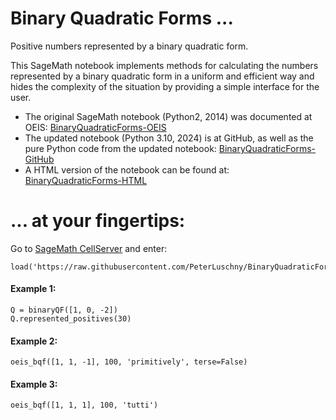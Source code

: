 # Binary Quadratic Forms ...
 
Positive numbers represented by a binary quadratic form.

This SageMath notebook implements methods for calculating the numbers represented by a binary quadratic form in a uniform and efficient way and hides the complexity of the situation by providing a simple interface for the user.


* The original SageMath notebook (Python2, 2014) was documented at OEIS: [BinaryQuadraticForms-OEIS](https://oeis.org/wiki/User:Peter_Luschny/BinaryQuadraticForms)
* The updated notebook (Python 3.10, 2024) is at GitHub, as well as the pure Python code from the updated notebook: [BinaryQuadraticForms-GitHub](https://github.com/PeterLuschny/BinaryQuadraticForms)
* A HTML version of the notebook can be found at: [BinaryQuadraticForms-HTML](https://luschny.de/math/seq/binaryqf/BinaryQF.html)


# ... at your fingertips:

Go to [SageMath CellServer](https://sagecell.sagemath.org/) and enter:

    load('https://raw.githubusercontent.com/PeterLuschny/BinaryQuadraticForms/main/BinaryQF.sage')


#### Example 1:

    Q = binaryQF([1, 0, -2])
    Q.represented_positives(30)


#### Example 2:

    oeis_bqf([1, 1, -1], 100, 'primitively', terse=False) 


#### Example 3:

    oeis_bqf([1, 1, 1], 100, 'tutti')
